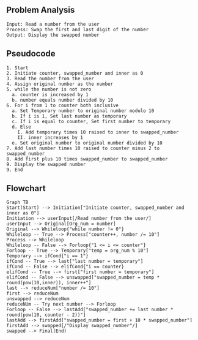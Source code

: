 ## Problem Analysis
    Input: Read a number from the user
    Process: Swap the first and last digit of the number
    Output: Display the swapped number

## Pseudocode
    1. Start
    2. Initiate counter, swapped_number and inner as 0
    3. Read the number from the user
    4. Assign original number as the number
    5. while the number is not zero
      a. counter is increased by 1
      b. number equals number divided by 10
    6. For i from 1 to counter both inclusive
      a. Set Temporary number to original number modulo 10
      b. If i is 1, Set last number as temporary
      c. If i is equal to counter, Set first number to temporary
      d. Else
        I. Add temporary times 10 raised to inner to swapped_number
        II. inner increases by 1
      e. Set original number to original number divided by 10
    7. Add last number times 10 raised to counter minus 2 to swapped_number
    8. Add first plus 10 times swapped_number to swapped_number
    9. Display the swapped number
    9. End

  ## Flowchart
  ```mermaid
Graph TB
Start(Start) --> Initiation["Initiate counter, swapped_number and inner as 0"]
Initiation --> userInput[/Read number from the user/]
userInput --> Original[Org_num = number]
Original --> Whileloop{"while number != 0"}
Whileloop -- True --> Process["counter++, number /= 10"]
Process --> Whileloop
Whileloop -- False --> Forloop{"1 <= i <= counter"}
Forloop -- True --> Temporary["temp = org_num % 10"]
Temporary --> ifCond{"i == 1"}
ifCond -- True --> last["last number = temporary"]
ifCond -- False --> elifCond{"i == counter}
elifCond -- True --> first["first number = temporary"]
elifCond -- False --> unswapped["swapped_number = temp * round(pow(10,inner)), inner++"]
last --> reduceNum["number /= 10"]
first --> reduceNum
unswapped --> reduceNum
reduceNUm -- Try next number --> Forloop
Forloop -- False --> lastAdd["swapped_number += last number * round(pow(10, counter - 2))"]
lastAdd --> firstAdd["swapped_number = first + 10 * swapped_number"]
firstAdd --> swapped[/"Display swapped_number"/]
swapped --> Final(End)
